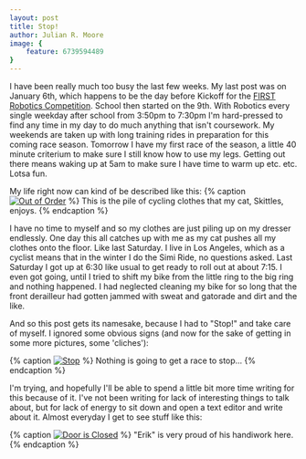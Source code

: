 ```yaml
---
layout: post
title: Stop!
author: Julian R. Moore
image: {
	feature: 6739594489
}
---
```

I have been really much too busy the last few weeks. My last post was on January 6th, which happens to be the day before Kickoff for the [FIRST Robotics Competition](http://www.usfirst.org/roboticsprograms/frc). School then started on the 9th. With Robotics every single weekday after school from 3:50pm to 7:30pm I'm hard-pressed to find any time in my day to do much anything that isn't coursework. My weekends are taken up with long training rides in preparation for this coming race season. Tomorrow I have my first race of the season, a little 40 minute criterium to make sure I still know how to use my legs. Getting out there means waking up at 5am to make sure I have time to warm up etc. etc. Lotsa fun.

My life right now can kind of be described like this:
{% caption <a href="http://www.flickr.com/photos/jreedmoore/6739594489/" title="Out of Order by jreedmoore, on Flickr"><img src="http://farm8.staticflickr.com/7025/6739594489_7e54c43237_b.jpg" alt="Out of Order"></a> %}
This is the pile of cycling clothes that my cat, Skittles, enjoys.
{% endcaption %}

I have no time to myself and so my clothes are just piling up on my dresser endlessly. One day this all catches up with me as my cat pushes all my clothes onto the floor. Like last Saturday. I live in Los Angeles, which as a cyclist means that in the winter I do the Simi Ride, no questions asked. Last Saturday I got up at 6:30 like usual to get ready to roll out at about 7:15. I even got going, until I tried to shift my bike from the little ring to the big ring and nothing happened. I had neglected cleaning my bike for so long that the front derailleur had gotten jammed with sweat and gatorade and dirt and the like. 

And so this post gets its namesake, because I had to "Stop!" and take care of myself. I ignored some obvious signs (and now for the sake of getting in some more pictures, some 'cliches'):

{% caption <a href="http://www.flickr.com/photos/jreedmoore/6739593103/" title="Stop by jreedmoore, on Flickr"><img src="http://farm8.staticflickr.com/7145/6739593103_e19e48e4e2_b.jpg" alt="Stop"></a> %}
Nothing is going to get a race to stop...
{% endcaption %}

I'm trying, and hopefully I'll be able to spend a little bit more time writing for this because of it. I've not been writing for lack of interesting things to talk about, but for lack of energy to sit down and open a text editor and write about it. Almost everyday I get to see stuff like this:

{% caption <a href="http://www.flickr.com/photos/jreedmoore/6739595851/" title="Door is Closed by jreedmoore, on Flickr"><img src="http://farm8.staticflickr.com/7026/6739595851_0b660c80a0_b.jpg" alt="Door is Closed"></a> %}
"Erik" is very proud of his handiwork here.
{% endcaption %}
